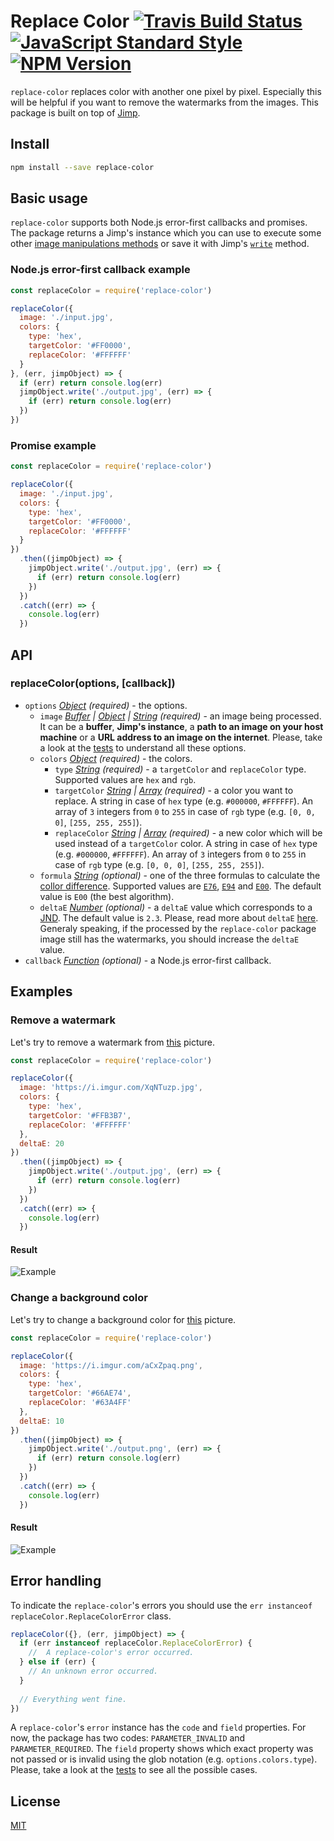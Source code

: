 # Replace Color [![Travis Build Status](https://img.shields.io/travis/turakvlad/replace-color.svg)](https://travis-ci.org/turakvlad/replace-color) [![JavaScript Standard Style](https://img.shields.io/badge/code%20style-standard-brightgreen.svg)](https://github.com/feross/standard) [![NPM Version](https://img.shields.io/npm/v/replace-color.svg)](https://www.npmjs.com/package/replace-color)

`replace-color` replaces color with another one pixel by pixel. Especially this will be helpful if you want to remove the watermarks from the images. This package is built on top of [Jimp](https://github.com/oliver-moran/jimp).

## Install

```sh
npm install --save replace-color
```

## Basic usage

`replace-color` supports both Node.js error-first callbacks and promises. The package returns a Jimp's instance which you can use to execute some other [image manipulations methods](https://github.com/oliver-moran/jimp#image-manipulation-methods) or save it with Jimp's [`write`](https://github.com/oliver-moran/jimp/tree/master/packages/jimp#writing-to-files-and-buffers) method.

### Node.js error-first callback example

```javascript
const replaceColor = require('replace-color')

replaceColor({
  image: './input.jpg',
  colors: {
    type: 'hex',
    targetColor: '#FF0000',
    replaceColor: '#FFFFFF'
  }
}, (err, jimpObject) => {
  if (err) return console.log(err)
  jimpObject.write('./output.jpg', (err) => {
    if (err) return console.log(err)
  })
})
```

### Promise example

```javascript
const replaceColor = require('replace-color')

replaceColor({
  image: './input.jpg',
  colors: {
    type: 'hex',
    targetColor: '#FF0000',
    replaceColor: '#FFFFFF'
  }
})
  .then((jimpObject) => {
    jimpObject.write('./output.jpg', (err) => {
      if (err) return console.log(err)
    })
  })
  .catch((err) => {
    console.log(err)
  })
```

## API

### replaceColor(options, [callback])

* `options` *[Object](https://developer.mozilla.org/en-US/docs/Web/JavaScript/Reference/Global_Objects/Object) (required)* - the options.
  * `image` *[Buffer](https://nodejs.org/api/buffer.html#buffer_class_buffer) | [Object](https://developer.mozilla.org/en-US/docs/Web/JavaScript/Reference/Global_Objects/Object) | [String](https://developer.mozilla.org/en-US/docs/Web/JavaScript/Reference/Global_Objects/String) (required)* - an image being processed. It can be a **buffer**, **Jimp's instance**, a **path to an image on your host machine** or a **URL address to an image on the internet**. Please, take a look at the [tests](https://github.com/turakvlad/replace-color/tree/master/test/replace-color.js) to understand all these options.
  * `colors` *[Object](https://developer.mozilla.org/en-US/docs/Web/JavaScript/Reference/Global_Objects/Object) (required)* - the colors.
    * `type` *[String](https://developer.mozilla.org/en-US/docs/Web/JavaScript/Reference/Global_Objects/String) (required)* - a `targetColor` and `replaceColor` type. Supported values are `hex` and `rgb`.
    * `targetColor` *[String](https://developer.mozilla.org/en-US/docs/Web/JavaScript/Reference/Global_Objects/String) | [Array](https://developer.mozilla.org/en-US/docs/Web/JavaScript/Reference/Global_Objects/Array) (required)* - a color you want to replace. A string in case of `hex` type (e.g. `#000000`, `#FFFFFF`). An array of `3` integers from `0` to `255` in case of `rgb` type (e.g. `[0, 0, 0]`, `[255, 255, 255]`).
    * `replaceColor` *[String](https://developer.mozilla.org/en-US/docs/Web/JavaScript/Reference/Global_Objects/String) | [Array](https://developer.mozilla.org/en-US/docs/Web/JavaScript/Reference/Global_Objects/Array) (required)* - a new color which will be used instead of a `targetColor` color. A string in case of `hex` type (e.g. `#000000`, `#FFFFFF`). An array of `3` integers from `0` to `255` in case of `rgb` type (e.g. `[0, 0, 0]`, `[255, 255, 255]`).
  * `formula` *[String](https://developer.mozilla.org/en-US/docs/Web/JavaScript/Reference/Global_Objects/String) (optional)* - one of the three formulas to calculate the [collor difference](https://en.wikipedia.org/wiki/Color_difference). Supported values are [`E76`](https://en.wikipedia.org/wiki/Color_difference#CIE76), [`E94`](https://en.wikipedia.org/wiki/Color_difference#CIE94) and [`E00`](https://en.wikipedia.org/wiki/Color_difference#CIEDE2000). The default value is `E00` (the best algorithm).
  * `deltaE` *[Number](https://developer.mozilla.org/en-US/docs/Web/JavaScript/Reference/Global_Objects/Number) (optional)* - a `deltaE` value which corresponds to a [JND](https://en.wikipedia.org/wiki/Just-noticeable_difference). The default value is `2.3`. Please, read more about `deltaE` [here](http://zschuessler.github.io/DeltaE/learn/). Generaly speaking, if the processed by the `replace-color` package image still has the watermarks, you should increase the `deltaE` value.
* `callback` *[Function](https://developer.mozilla.org/en-US/docs/Web/JavaScript/Reference/Global_Objects/Function) (optional)* - a Node.js error-first callback.

## Examples

### Remove a watermark

Let's try to remove a watermark from [this](https://i.imgur.com/XqNTuzp.jpg) picture.

```javascript
const replaceColor = require('replace-color')

replaceColor({
  image: 'https://i.imgur.com/XqNTuzp.jpg',
  colors: {
    type: 'hex',
    targetColor: '#FFB3B7',
    replaceColor: '#FFFFFF'
  },
  deltaE: 20
})
  .then((jimpObject) => {
    jimpObject.write('./output.jpg', (err) => {
      if (err) return console.log(err)
    })
  })
  .catch((err) => {
    console.log(err)
  })
```

#### Result
![Example](https://i.imgur.com/d5PNhnt.jpg)

### Change a background color

Let's try to change a background color for [this](https://i.imgur.com/aCxZpaq.png) picture.

```javascript
const replaceColor = require('replace-color')

replaceColor({
  image: 'https://i.imgur.com/aCxZpaq.png',
  colors: {
    type: 'hex',
    targetColor: '#66AE74',
    replaceColor: '#63A4FF'
  },
  deltaE: 10
})
  .then((jimpObject) => {
    jimpObject.write('./output.png', (err) => {
      if (err) return console.log(err)
    })
  })
  .catch((err) => {
    console.log(err)
  })
```

#### Result
![Example](https://i.imgur.com/RcUpfuc.jpg)

## Error handling

To indicate the `replace-color`'s errors you should use the `err instanceof replaceColor.ReplaceColorError` class.

```javascript
replaceColor({}, (err, jimpObject) => {
  if (err instanceof replaceColor.ReplaceColorError) {
    //  A replace-color's error occurred. 
  } else if (err) {
    // An unknown error occurred.
  }
  
  // Everything went fine.
})
```

A `replace-color`'s `error` instance has the `code` and `field` properties. For now, the package has two codes: `PARAMETER_INVALID` and `PARAMETER_REQUIRED`. The `field` property shows which exact property was not passed or is invalid using the glob notation (e.g. `options.colors.type`). Please, take a look at the [tests](https://github.com/turakvlad/replace-color/tree/master/test/error-handling.js) to see all the possible cases.

## License

[MIT](LICENSE)
